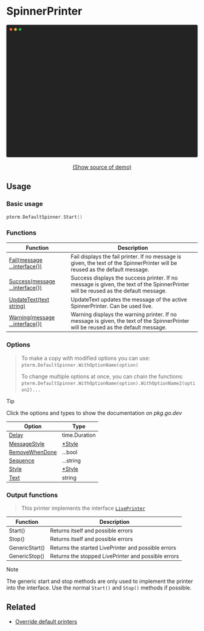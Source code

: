 # SpinnerPrinter

<!-- 
Replace all of the following strings with the current printer.
     spinner Spinner SpinnerPrinter DefaultSpinner
-->

![SpinnerPrinter Example](https://raw.githubusercontent.com/pterm/pterm/master/_examples/spinner/animation.svg)

<p align="center"><a href="https://github.com/pterm/pterm/blob/master/_examples/spinner/main.go" target="_blank">(Show source of demo)</a></p>


## Usage

### Basic usage

```go
pterm.DefaultSpinner.Start()
```

### Functions

|Function|Description|
|--------|-----------|
|[Fail(message ...interface{})](https://pkg.go.dev/github.com/pterm/pterm#TemplatePrinter.Fail)|Fail displays the fail printer. If no message is given, the text of the SpinnerPrinter will be reused as the default message.|
|[Success(message ...interface{})](https://pkg.go.dev/github.com/pterm/pterm#TemplatePrinter.Success)|Success displays the success printer. If no message is given, the text of the SpinnerPrinter will be reused as the default message.|
|[UpdateText(text string)](https://pkg.go.dev/github.com/pterm/pterm#TemplatePrinter.UpdateText)|UpdateText updates the message of the active SpinnerPrinter. Can be used live.|
|[Warning(message ...interface{})](https://pkg.go.dev/github.com/pterm/pterm#TemplatePrinter.UpdateText)|Warning displays the warning printer. If no message is given, the text of the SpinnerPrinter will be reused as the default message.|

### Options

> To make a copy with modified options you can use:
> `pterm.DefaultSpinner.WithOptionName(option)`
>
> To change multiple options at once, you can chain the functions:
> `pterm.DefaultSpinner.WithOptionName(option).WithOptionName2(option2)...`

> [!TIP]
> Click the options and types to show the documentation on _pkg.go.dev_

|Option|Type|
|------|----|
|[Delay](https://pkg.go.dev/github.com/pterm/pterm#SpinnerPrinter.WithDelay)|time.Duration|
|[MessageStyle](https://pkg.go.dev/github.com/pterm/pterm#SpinnerPrinter.WithMessageStyle)|[*Style](https://pkg.go.dev/github.com/pterm/pterm#Style)|
|[RemoveWhenDone](https://pkg.go.dev/github.com/pterm/pterm#SpinnerPrinter.WithRemoveWhenDone)|...bool|
|[Sequence](https://pkg.go.dev/github.com/pterm/pterm#SpinnerPrinter.WithSequence)|...string|
|[Style](https://pkg.go.dev/github.com/pterm/pterm#SpinnerPrinter.WithStyle)|[*Style](https://pkg.go.dev/github.com/pterm/pterm#Style)|
|[Text](https://pkg.go.dev/github.com/pterm/pterm#SpinnerPrinter.WithText)|string|


### Output functions

> This printer implements the interface [`LivePrinter`](https://github.com/pterm/pterm/blob/master/interface_live_printer.go)

|Function|Description|
|------|---------|
|Start()|Returns itself and possible errors|
|Stop()|Returns itself and possible errors|
|GenericStart()|Returns the started LivePrinter and possible errors|
|GenericStop()|Returns the stopped LivePrinter and possible errors|

> [!NOTE]
> The generic start and stop methods are only used to implement the printer into the interface.
> Use the normal `Start()` and `Stop()` methods if possible.

## Related
- [Override default printers](docs/customizing/override-default-printer.md)